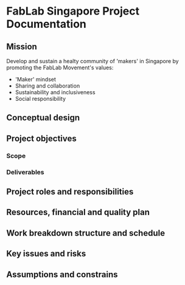 # FabLab Singapore Project Documentation

## Mission
Develop and sustain a healty community of 'makers' in Singapore by promoting the FabLab Movement's values:
- 'Maker' mindset
- Sharing and collaboration
- Sustainability and inclusiveness
- Social responsibility

## Conceptual design

## Project objectives

### Scope

### Deliverables

## Project roles and responsibilities

## Resources, financial and quality plan

## Work breakdown structure and schedule

## Key issues and risks

## Assumptions and constrains

